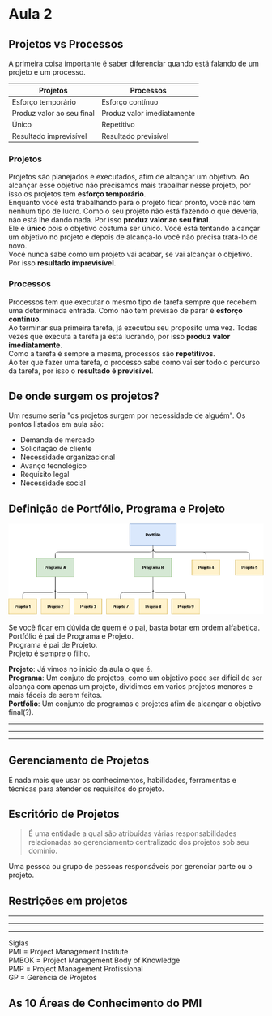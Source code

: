 # Aula 2

## Projetos vs Processos
A primeira coisa importante é saber diferenciar quando está falando de um projeto e um processo.  

| Projetos                  | Processos                  |
| ------------------------- | -------------------------- |
| Esforço temporário        | Esforço contínuo           |
| Produz valor ao seu final | Produz valor imediatamente |
| Único                     | Repetitivo                 |
| Resultado imprevisível    | Resultado previsível       |

### Projetos
Projetos são planejados e executados, afím de alcançar um objetivo. Ao alcançar esse objetivo não precisamos mais trabalhar nesse projeto, por isso os projetos tem **esforço temporário**.  
Enquanto você está trabalhando para o projeto ficar pronto, você não tem nenhum tipo de lucro. Como o seu projeto não está fazendo o que deveria, não está lhe dando nada. Por isso **produz valor ao seu final**.  
Ele é **único** pois o objetivo costuma ser único. Você está tentando alcançar um objetivo no projeto e depois de alcança-lo você não precisa trata-lo de novo.  
Você nunca sabe como um projeto vai acabar, se vai alcançar o objetivo. Por isso **resultado imprevisível**.  

### Processos
Processos tem que executar o mesmo tipo de tarefa sempre que recebem uma determinada entrada. Como não tem previsão de parar é **esforço contínuo**.  
Ao terminar sua primeira tarefa, já executou seu proposito uma vez. Todas vezes que executa a tarefa já está lucrando, por isso **produz valor imediatamente**.  
Como a tarefa é sempre a mesma, processos são **repetitivos**.  
Ao ter que fazer uma tarefa, o processo sabe como vai ser todo o percurso da tarefa, por isso o **resultado é previsível**.  

## De onde surgem os projetos?
Um resumo seria "os projetos surgem por necessidade de alguém". Os pontos listados em aula são:  

* Demanda de mercado
* Solicitação de cliente
* Necessidade organizacional
* Avanço tecnológico
* Requisito legal
* Necessidade social

## Definição de Portfólio, Programa e Projeto
![Portfolio, Programa, Projeto](portfolio_programa_projeto.png)

Se você ficar em dúvida de quem é o pai, basta botar em ordem alfabética.  
Portfólio é pai de Programa e Projeto.  
Programa é pai de Projeto.  
Projeto é sempre o filho.  

**Projeto**: Já vimos no início da aula o que é.  
**Programa**: Um conjuto de projetos, como um objetivo pode ser difícil de ser alcança com apenas um projeto, dividimos em varios projetos menores e mais fáceis de serem feitos.  
**Portfólio**: Um conjunto de programas e projetos afim de alcançar o objetivo final(?).  

---
---
---

## Gerenciamento de Projetos
É nada mais que usar os conhecimentos, habilidades, ferramentas e técnicas para atender os requisitos do projeto.  

## Escritório de Projetos
> É uma entidade a qual são atribuídas várias responsabilidades relacionadas ao gerenciamento centralizado dos projetos sob seu domínio.  

Uma pessoa ou grupo de pessoas responsáveis por gerenciar parte ou o projeto.  

## Restrições em projetos

---
---
---

Siglas  
PMI = Project Management Institute  
PMBOK = Project Management Body of Knowledge  
PMP = Project Management Profissional  
GP = Gerencia de Projetos  

## As 10 Áreas de Conhecimento do PMI
